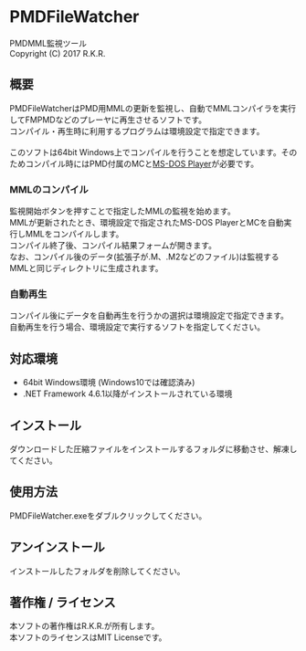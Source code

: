 # PMDFileWatcher
PMDMML監視ツール<br>
Copyright (C) 2017 R.K.R.

## 概要
PMDFileWatcherはPMD用MMLの更新を監視し、自動でMMLコンパイラを実行してFMPMDなどのプレーヤに再生させるソフトです。<br>
コンパイル・再生時に利用するプログラムは環境設定で指定できます。<br>
<br>
このソフトは64bit Windows上でコンパイルを行うことを想定しています。そのためコンパイル時にはPMD付属のMCと[MS-DOS Player](http://takeda-toshiya.my.coocan.jp/msdos/)が必要です。

### MMLのコンパイル
監視開始ボタンを押すことで指定したMMLの監視を始めます。<br>
MMLが更新されたとき、環境設定で指定されたMS-DOS PlayerとMCを自動実行しMMLをコンパイルします。<br>
コンパイル終了後、コンパイル結果フォームが開きます。<br>
なお、コンパイル後のデータ(拡張子が.M、.M2などのファイル)は監視するMMLと同じディレクトリに生成されます。

### 自動再生
コンパイル後にデータを自動再生を行うかの選択は環境設定で指定できます。<br>
自動再生を行う場合、環境設定で実行するソフトを指定してください。

## 対応環境
* 64bit Windows環境 (Windows10では確認済み)
* .NET Framework 4.6.1以降がインストールされている環境

## インストール
ダウンロードした圧縮ファイルをインストールするフォルダに移動させ、解凍してください。

## 使用方法
PMDFileWatcher.exeをダブルクリックしてください。

## アンインストール
インストールしたフォルダを削除してください。

## 著作権 / ライセンス
本ソフトの著作権はR.K.R.が所有します。<br>本ソフトのライセンスはMIT Licenseです。
